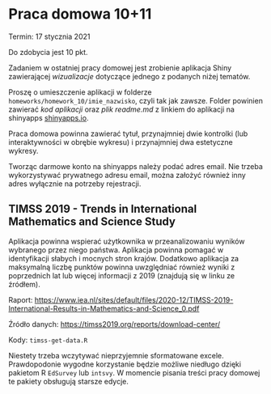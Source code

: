 # Praca domowa 10+11

Termin: 17 stycznia 2021

Do zdobycia jest 10 pkt.

Zadaniem w ostatniej pracy domowej jest zrobienie aplikacja Shiny zawierającej *wizualizacje* dotyczące jednego z podanych niżej tematów.

Proszę o umieszczenie aplikacji w folderze `homeworks/homework_10/imie_nazwisko`, czyli tak jak zawsze. 
Folder powinien zawierać *kod aplikacji* oraz *plik readme.md* z linkiem do aplikacji na shinyapps [shinyapps.io](shinyapps.io).

Praca domowa powinna zawierać tytuł, przynajmniej dwie kontrolki (lub interaktywności w obrębie wykresu) i przynajmniej dwa estetyczne wykresy.

Tworząc darmowe konto na shinyapps należy podać adres email. Nie trzeba wykorzystywać prywatnego adresu email, można założyć również inny adres wyłącznie na potrzeby rejestracji.

## TIMSS 2019 -  Trends in International Mathematics and Science Study

Aplikacja powinna wspierać użytkownika w przeanalizowaniu wyników wybranego przez niego państwa. Aplikacja powinna pomagać w identyfikacji słabych i mocnych stron krajów. 
Dodatkowo aplikacja za maksymalną liczbę punktów powinna uwzględniać również wyniki z poprzednich lat lub więcej informacji z 2019 (znajdują się w linku ze źródłem).

Raport: https://www.iea.nl/sites/default/files/2020-12/TIMSS-2019-International-Results-in-Mathematics-and-Science_0.pdf

Źródło danych: https://timss2019.org/reports/download-center/

Kody: `timss-get-data.R`

Niestety trzeba wczytywać nieprzyjemnie sformatowane excele.
Prawdopodonie wygodne korzystanie będzie możliwe niedługo dzięki pakietom R `EdSurvey` lub `intsvy`. W momencie pisania treści pracy domowej te pakiety obsługują starsze edycje.



